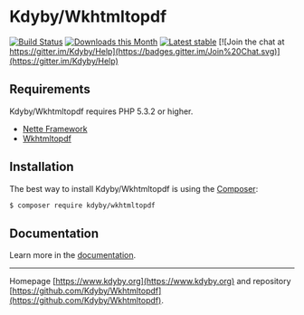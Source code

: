 Kdyby/Wkhtmltopdf
======

[![Build Status](https://travis-ci.org/Kdyby/Wkhtmltopdf.svg?branch=master)](https://travis-ci.org/Kdyby/Wkhtmltopdf)
[![Downloads this Month](https://img.shields.io/packagist/dm/kdyby/Wkhtmltopdf.svg)](https://packagist.org/packages/kdyby/Wkhtmltopdf)
[![Latest stable](https://img.shields.io/packagist/v/kdyby/Wkhtmltopdf.svg)](https://packagist.org/packages/kdyby/Wkhtmltopdf)
[![Join the chat at https://gitter.im/Kdyby/Help](https://badges.gitter.im/Join%20Chat.svg)](https://gitter.im/Kdyby/Help)


Requirements
------------

Kdyby/Wkhtmltopdf requires PHP 5.3.2 or higher.

- [Nette Framework](https://github.com/nette/nette)
- [Wkhtmltopdf](http://wkhtmltopdf.org/)


Installation
------------

The best way to install Kdyby/Wkhtmltopdf is using the [Composer](https://getcomposer.org/):

```sh
$ composer require kdyby/wkhtmltopdf
```


Documentation
------------

Learn more in the [documentation](https://github.com/Kdyby/Wkhtmltopdf/blob/master/docs/en/index.md).


-----

Homepage [https://www.kdyby.org](https://www.kdyby.org) and repository [https://github.com/Kdyby/Wkhtmltopdf](https://github.com/Kdyby/Wkhtmltopdf).
